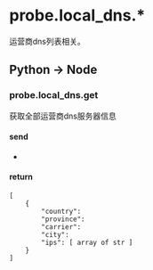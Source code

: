 probe.local_dns.*
==================

运营商dns列表相关。

## Python -> Node

### probe.local_dns.get

获取全部运营商dns服务器信息

#### send

-

#### return

```
[
    {
        "country":
        "province":
        "carrier":
        "city":
        "ips": [ array of str ]
    }
]
```
